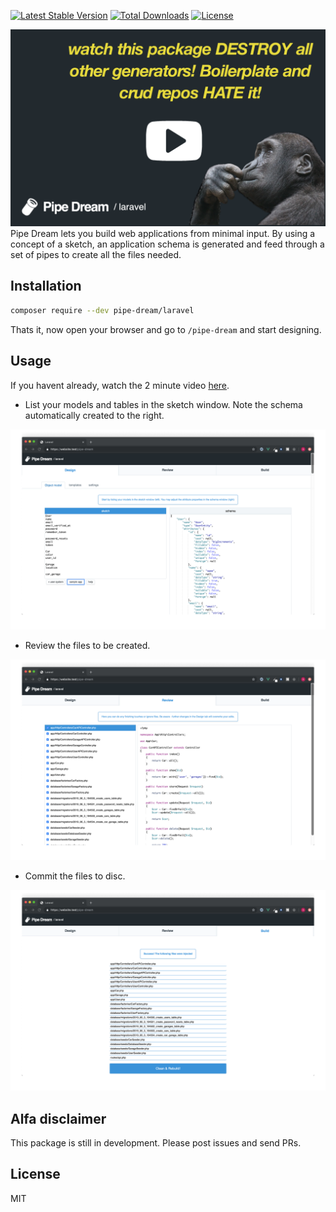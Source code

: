 
[![Latest Stable Version](https://img.shields.io/packagist/v/pipe-dream/laravel.svg)](https://packagist.org/packages/pipe-dream/laravel)
[![Total Downloads](https://img.shields.io/packagist/dt/pipe-dream/laravel.svg)](https://packagist.org/packages/pipe-dream/laravel)
[![License](https://img.shields.io/packagist/l/pipe-dream/laravel.svg)](https://packagist.org/packages/pipe-dream/laravel)



<a href="https://www.youtube.com/watch?v=doUlmZdvP1o" target="_blank">
<img src="src/public/img/video_splash_joke.png" title="source: imgur.com" />
</a>
Pipe Dream lets you build web applications from minimal input. By using a concept of a sketch, an application schema is generated and feed through a set of pipes to create all the files needed.

## Installation

```bash
composer require --dev pipe-dream/laravel
```

Thats it, now open your browser and go to `/pipe-dream` and start designing.

## Usage
If you havent already, watch the 2 minute video [here](https://www.youtube.com/watch?v=doUlmZdvP1o).

* List your models and tables in the sketch window. Note the schema automatically created to the right.

<kbd><img src="src/public/img/screenshots/design.png" /></kbd>

 * Review the files to be created.

<kbd><img src="src/public/img/screenshots/review.png" /></kbd>

* Commit the files to disc.

<kbd><img src="src/public/img/screenshots/build.png" /></kbd>

## Alfa disclaimer
This package is still in development. Please post issues and send PRs.

## License
MIT